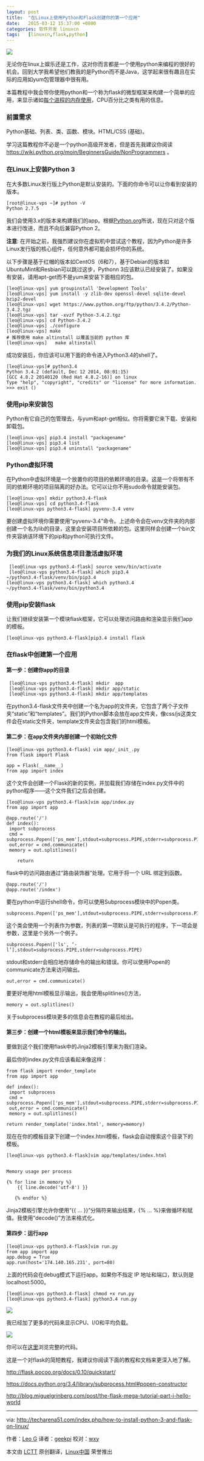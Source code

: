 ```yaml
---
layout: post
title:	"在Linux上使用Python和Flask创建你的第一个应用"
date:	2015-03-12 15:37:00 +0800 
categories:	软件开发 linuxcn 
tags:	[linuxcn,flask,python]
---
```



![](/Asserts/Images//attachment/album/201503/12/153736di7plh4hd2pk2p2l.png)


无论你在linux上娱乐还是工作，这对你而言都是一个使用python来编程的很好的机会。回到大学我希望他们教我的是Python而不是Java，这学起来很有趣且在实际的应用如yum包管理器中很有用。


本篇教程中我会带你使用python和一个称为flask的微型框架来构建一个简单的应用，来显示诸如[每个进程的内存使用](http://techarena51.com/index.php/linux-memory-usage/)，CPU百分比之类有用的信息。


### 前置需求


Python基础、列表、类、函数、模块。HTML/CSS (基础)。


学习这篇教程你不必是一个python高级开发者，但是首先我建议你阅读 <https://wiki.python.org/moin/BeginnersGuide/NonProgrammers> 。


### 在Linux上安装Python 3


在大多数Linux发行版上Python是默认安装的。下面的你命令可以让你看到安装的版本。



```
[root@linux-vps ~]# python -V
Python 2.7.5

```

我们会使用3.x的版本来构建我们的app。根据[Python.org](https://wiki.python.org/moin/Python2orPython3)所说，现在只对这个版本进行改进，而且不向后兼容Python 2。


**注意**: 在开始之前，我强烈建议你在虚拟机中尝试这个教程，因为Python是许多Linux发行版的核心组件，任何意外都可能会损坏你的系统。


以下步骤是基于红帽的版本如CentOS（6和7），基于Debian的版本如UbuntuMint和Resbian可以跳过这步，Pythonn 3应该默认已经安装了。如果没有安装，请用apt-get而不是yum来安装下面相应的包。



```
[leo@linux-vps] yum groupinstall 'Development Tools'
[leo@linux-vps] yum install -y zlib-dev openssl-devel sqlite-devel bzip2-devel
[leo@linux-vps] wget https://www.python.org/ftp/python/3.4.2/Python-3.4.2.tgz
[leo@linux-vps] tar -xvzf Python-3.4.2.tgz
[leo@linux-vps] cd Python-3.4.2
[leo@linux-vps] ./configure
[leo@linux-vps] make
# 推荐使用 make altinstall 以覆盖当前的 python 库
[leo@linux-vps]   make altinstall

```

成功安装后，你应该可以用下面的命令进入Python3.4的shell了。



```
[leo@linux-vps]# python3.4
Python 3.4.2 (default, Dec 12 2014, 08:01:15)
[GCC 4.8.2 20140120 (Red Hat 4.8.2-16)] on linux
Type "help", "copyright", "credits" or "license" for more information.
>>> exit ()

```

### 使用pip来安装包


Python有它自己的包管理去，与yum和apt-get相似。你将需要它来下载、安装和卸载包。



```
[leo@linux-vps] pip3.4 install "packagename"    
[leo@linux-vps] pip3.4 list
[leo@linux-vps] pip3.4 uninstall "packagename"

```

### Python虚拟环境


在Python中虚拟环境是一个放置你的项目的依赖环境的目录。这是一个将带有不同的依赖环境的项目隔离的好办法。它可以让你不用sudo命令就能安装包。



```
[leo@linux-vps] mkdir python3.4-flask
[leo@linux-vps] cd python3.4-flask 
[leo@linux-vps python3.4-flask] pyvenv-3.4 venv

```

要创建虚拟环境你需要使用“pyvenv-3.4”命令。上述命令会在venv文件夹的内部创建一个名为lib的目录，这里会安装项目所依赖的包。这里同样会创建一个bin文件夹容纳该环境下的pip和python可执行文件。


### 为我们的Linux系统信息项目激活虚拟环境



```
 [leo@linux-vps python3.4-flask] source venv/bin/activate
 [leo@linux-vps python3.4-flask] which pip3.4
~/python3.4-flask/venv/bin/pip3.4
[leo@linux-vps python3.4-flask] which python3.4
~/python3.4-flask/venv/bin/python3.4

```

### 使用pip安装flask


让我们继续安装第一个模块flask框架，它可以处理访问路由和渲染显示我们app的模板。



```
[leo@linux-vps python3.4-flask]pip3.4 install flask
```

### 在flask中创建第一个应用


#### 第一步：创建你app的目录



```
 [leo@linux-vps python3.4-flask] mkdir  app
 [leo@linux-vps python3.4-flask] mkdir app/static
 [leo@linux-vps python3.4-flask] mkdir app/templates

```

在python3.4-flask文件夹中创建一个名为app的文件夹，它包含了两个子文件夹“static”和“templates”。我们的Python脚本会放在app文件夹，像css/js这类文件会在static文件夹，template文件夹会包含我们的html模板。


#### 第二步：在app文件夹内部创建一个初始化文件



```
[leo@linux-vps python3.4-flask] vim app/_init_.py
from flask import Flask

app = Flask(__name__)
from app import index

```

这个文件会创建一个Flask的新的实例，并加载我们存储在index.py文件中的python程序——这个文件我们之后会创建。



```
[leo@linux-vps python3.4-flask]vim app/index.py
from app import app

@app.route('/')
def index():
 import subprocess
 cmd = subprocess.Popen(['ps_mem'],stdout=subprocess.PIPE,stderr=subprocess.PIPE)
 out,error = cmd.communicate()
 memory = out.splitlines()    

    return 

```

flask中的访问路由通过“路由装饰器”处理。它用于将一个 URL 绑定到函数。



```
@app.route('/')
@app.route('/index') 

```

要在python中运行shell命令，你可以使用Subprocess模块中的Popen类。



```
subprocess.Popen(['ps_mem'],stdout=subprocess.PIPE,stderr=subprocess.PIPE)

```

这个类会使用一个列表作为参数，列表的第一项默认是可执行的程序，下一项会是参数，这里是个另外一个例子。



```
subprocess.Popen(['ls', ‘-l’],stdout=subprocess.PIPE,stderr=subprocess.PIPE)

```

stdout和stderr会相应地存储命令的输出和错误。你可以使用Popen的communicate方法来访问输出。



```
out,error = cmd.communicate()

```

要更好地用html模板显示输出，我会使用splitlines()方法，



```
memory = out.splitlines()

```

关于subprocess模块更多的信息会在教程的最后给出。


#### 第三步：创建一个html模板来显示我们命令的输出。


要做到这个我们使用flask中的Jinja2模板引擎来为我们渲染。


最后你的index.py文件应该看起来像这样：



```
from flask import render_template
from app import app

def index():
 import subprocess
 cmd = subprocess.Popen(['ps_mem'],stdout=subprocess.PIPE,stderr=subprocess.PIPE)
 out,error = cmd.communicate()
 memory = out.splitlines()     

return render_template('index.html', memory=memory)

```

现在在你的模板目录下创建一个index.html模板，flask会自动搜索这个目录下的模板。



```
[leo@linux-vps python3.4-flask]vim app/templates/index.html


Memory usage per process

{% for line in memory %}
    {{ line.decode('utf-8') }} 

   {% endfor %}

```

Jinja2模板引擎允许你使用“{{ … }}”分隔符来输出结果，{% … %}来做循环和赋值。我使用“decode()”方法来格式化。


#### 第四步：运行app



```
[leo@linux-vps python3.4-flask]vim run.py
from app import app
app.debug = True
app.run(host='174.140.165.231', port=80)

```

上面的代码会在debug模式下运行app。如果你不指定 IP 地址和端口，默认则是localhost:5000。



```
[leo@linux-vps python3.4-flask] chmod +x run.py
[leo@linux-vps python3.4-flask] python3.4 run.py

```

![](/Asserts/Images//attachment/album/201503/12/153736h272ssscshm2s3u7.png)


我已经加了更多的代码来显示CPU、I/O和平均负载。


![](/Asserts/Images//attachment/album/201503/12/153738a8r32rrx8i2u2ugx.png)


你可以在[这里](https://github.com/Leo-g/python-flask-cmd)浏览完整的代码。


这是一个对flask的简短教程，我建议你阅读下面的教程和文档来更深入地了解。


<http://flask.pocoo.org/docs/0.10/quickstart/>


<https://docs.python.org/3.4/library/subprocess.html#popen-constructor>


<http://blog.miguelgrinberg.com/post/the-flask-mega-tutorial-part-i-hello-world>




---


via: <http://techarena51.com/index.php/how-to-install-python-3-and-flask-on-linux/>


作者：[Leo G](http://techarena51.com/) 译者：[geekpi](https://github.com/gekpi) 校对：[wxy](https://github.com/wxy)


本文由 [LCTT](https://github.com/LCTT/TranslateProject) 原创翻译，[Linux中国](http://linux.cn/) 荣誉推出
